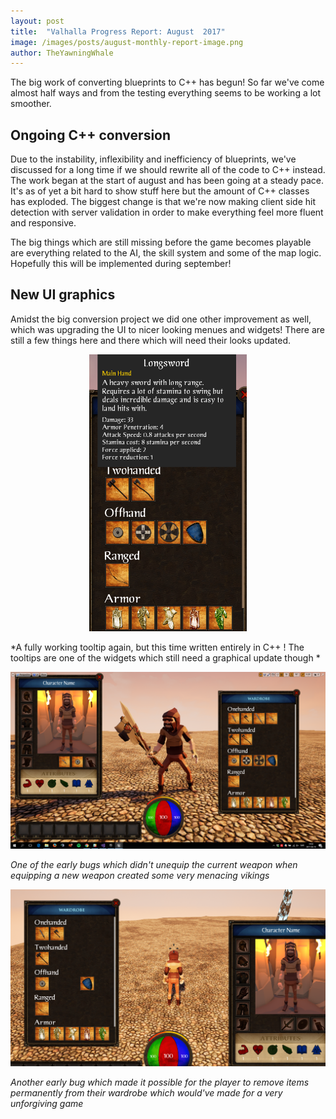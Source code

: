 ```yaml
---
layout: post
title:  "Valhalla Progress Report: August  2017"
image: /images/posts/august-monthly-report-image.png
author: TheYawningWhale
---
```


The big work of converting blueprints to C++ has begun! So far we've come almost half ways and from the testing everything seems to be working a lot smoother.

<!--excerpt_separator-->

<div class="clear" ></div>

## Ongoing C++ conversion

Due to the instability, inflexibility and inefficiency of blueprints, we've discussed for a long time if we should rewrite all of the code to C++ instead. The work began at the start of august and has been going at a steady pace. It's as of yet a bit hard to show stuff here but the amount of C++ classes has exploded. The biggest change is that we're now making client side hit detection with server validation in order to make everything feel more fluent and responsive.

The big things which are still missing before the game becomes playable are everything related to the AI, the skill system and some of the map logic. Hopefully this will be implemented during september!

## New UI graphics

Amidst the big conversion project we did one other improvement as well, which was upgrading the UI to nicer looking menues and widgets! There are still a few things here and there which will need their looks updated.

<div style="text-align:center;"><img style="width: 50%; clear: both; margin:auto;" src="/images/posts/august1.png" /></div>

*A fully working tooltip again, but this time written entirely in C++ ! The tooltips are one of the widgets which still need a graphical update though *

<img class="full" src="/images/posts/august2.png" />

*One of the early bugs which didn't unequip the current weapon when equipping a new weapon created some very menacing vikings*

<img class="full" src="/images/posts/august3.png" />

*Another early bug which made it possible for the player to remove items permanently from their wardrobe which would've made for a very unforgiving game*